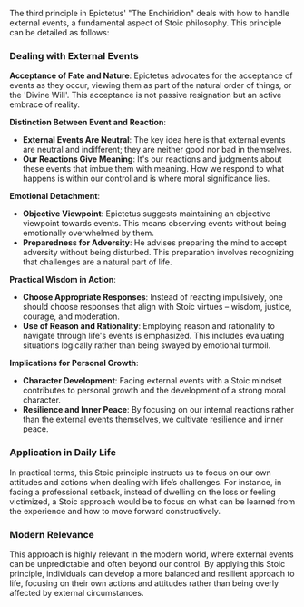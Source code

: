 The third principle in Epictetus' "The Enchiridion" deals with how to handle external events, a fundamental aspect of Stoic philosophy. This principle can be detailed as follows:

### Dealing with External Events

**Acceptance of Fate and Nature**: Epictetus advocates for the acceptance of events as they occur, viewing them as part of the natural order of things, or the 'Divine Will'. This acceptance is not passive resignation but an active embrace of reality.

**Distinction Between Event and Reaction**:

-   **External Events Are Neutral**: The key idea here is that external events are neutral and indifferent; they are neither good nor bad in themselves.
-   **Our Reactions Give Meaning**: It's our reactions and judgments about these events that imbue them with meaning. How we respond to what happens is within our control and is where moral significance lies.

**Emotional Detachment**:

-   **Objective Viewpoint**: Epictetus suggests maintaining an objective viewpoint towards events. This means observing events without being emotionally overwhelmed by them.
-   **Preparedness for Adversity**: He advises preparing the mind to accept adversity without being disturbed. This preparation involves recognizing that challenges are a natural part of life.

**Practical Wisdom in Action**:

-   **Choose Appropriate Responses**: Instead of reacting impulsively, one should choose responses that align with Stoic virtues – wisdom, justice, courage, and moderation.
-   **Use of Reason and Rationality**: Employing reason and rationality to navigate through life's events is emphasized. This includes evaluating situations logically rather than being swayed by emotional turmoil.

**Implications for Personal Growth**:

-   **Character Development**: Facing external events with a Stoic mindset contributes to personal growth and the development of a strong moral character.
-   **Resilience and Inner Peace**: By focusing on our internal reactions rather than the external events themselves, we cultivate resilience and inner peace.

### Application in Daily Life

In practical terms, this Stoic principle instructs us to focus on our own attitudes and actions when dealing with life’s challenges. For instance, in facing a professional setback, instead of dwelling on the loss or feeling victimized, a Stoic approach would be to focus on what can be learned from the experience and how to move forward constructively.

### Modern Relevance

This approach is highly relevant in the modern world, where external events can be unpredictable and often beyond our control. By applying this Stoic principle, individuals can develop a more balanced and resilient approach to life, focusing on their own actions and attitudes rather than being overly affected by external circumstances.
